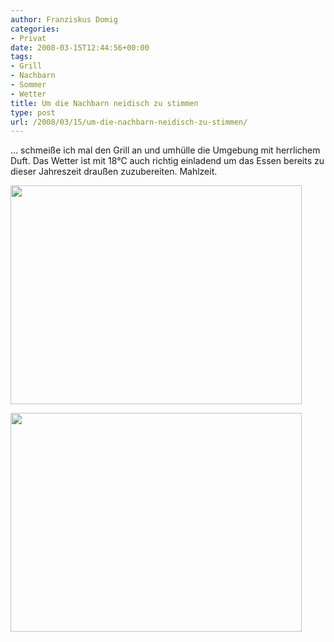 ```yaml
---
author: Franziskus Domig
categories:
- Privat
date: 2008-03-15T12:44:56+00:00
tags:
- Grill
- Nachbarn
- Sommer
- Wetter
title: Um die Nachbarn neidisch zu stimmen
type: post
url: /2008/03/15/um-die-nachbarn-neidisch-zu-stimmen/
---
```


&#8230; schmeiße ich mal den Grill an und umhülle die Umgebung mit herrlichem Duft. Das Wetter ist mit 18°C auch richtig einladend um das Essen bereits zu dieser Jahreszeit draußen zuzubereiten. Mahlzeit.

[<img class="alignnone size-medium attachment wp-att-37" title="dsc00342" src="/uploads/2008/03/dsc00342-466x350.jpg" alt="" width="466" height="350" />][1]

[<img class="alignnone size-medium attachment wp-att-38" title="dsc00343" src="/uploads/2008/03/dsc00343-466x350.jpg" alt="" width="466" height="350" />][2]

 [1]: /uploads/2008/03/dsc00342.jpg
 [2]: /uploads/2008/03/dsc00343.jpg
